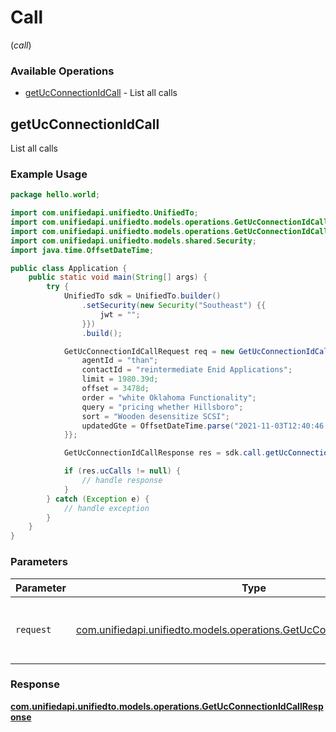 # Call
(*call*)

### Available Operations

* [getUcConnectionIdCall](#getucconnectionidcall) - List all calls

## getUcConnectionIdCall

List all calls

### Example Usage

```java
package hello.world;

import com.unifiedapi.unifiedto.UnifiedTo;
import com.unifiedapi.unifiedto.models.operations.GetUcConnectionIdCallRequest;
import com.unifiedapi.unifiedto.models.operations.GetUcConnectionIdCallResponse;
import com.unifiedapi.unifiedto.models.shared.Security;
import java.time.OffsetDateTime;

public class Application {
    public static void main(String[] args) {
        try {
            UnifiedTo sdk = UnifiedTo.builder()
                .setSecurity(new Security("Southeast") {{
                    jwt = "";
                }})
                .build();

            GetUcConnectionIdCallRequest req = new GetUcConnectionIdCallRequest("blue") {{
                agentId = "than";
                contactId = "reintermediate Enid Applications";
                limit = 1980.39d;
                offset = 3478d;
                order = "white Oklahoma Functionality";
                query = "pricing whether Hillsboro";
                sort = "Wooden desensitize SCSI";
                updatedGte = OffsetDateTime.parse("2021-11-03T12:40:46.997Z");
            }};            

            GetUcConnectionIdCallResponse res = sdk.call.getUcConnectionIdCall(req);

            if (res.ucCalls != null) {
                // handle response
            }
        } catch (Exception e) {
            // handle exception
        }
    }
}
```

### Parameters

| Parameter                                                                                                                          | Type                                                                                                                               | Required                                                                                                                           | Description                                                                                                                        |
| ---------------------------------------------------------------------------------------------------------------------------------- | ---------------------------------------------------------------------------------------------------------------------------------- | ---------------------------------------------------------------------------------------------------------------------------------- | ---------------------------------------------------------------------------------------------------------------------------------- |
| `request`                                                                                                                          | [com.unifiedapi.unifiedto.models.operations.GetUcConnectionIdCallRequest](../../models/operations/GetUcConnectionIdCallRequest.md) | :heavy_check_mark:                                                                                                                 | The request object to use for the request.                                                                                         |


### Response

**[com.unifiedapi.unifiedto.models.operations.GetUcConnectionIdCallResponse](../../models/operations/GetUcConnectionIdCallResponse.md)**

